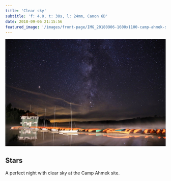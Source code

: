 ```yaml
---
title: 'Clear sky'
subtitle: 'f: 4.0, t: 30s, l: 24mm, Canon 6D'
date: 2018-09-06 21:15:56
featured_image: '/images/front-page/IMG_20180906-1600x1100-camp-ahmek-stars.jpg'
---
```


![](/images/front-page/IMG_20180906-1600x1100-camp-ahmek-stars.jpg)

## Stars
A perfect night with clear sky at the Camp Ahmek site.
